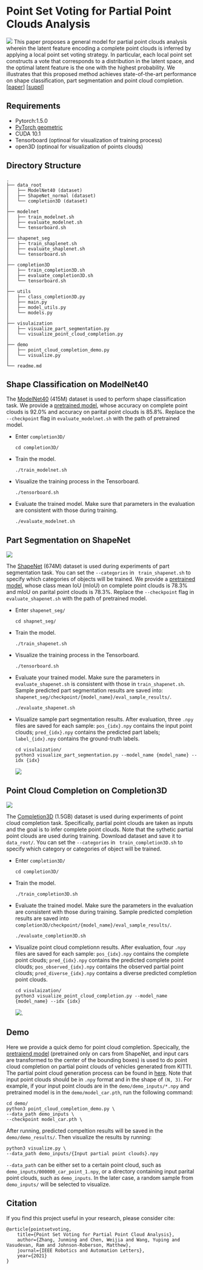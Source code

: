 __Point Set Voting for Partial Point Clouds Analysis__
===

![](figures/architectures.png)
This paper proposes a general model for partial point clouds analysis wherein
the latent feature encoding a complete point clouds is inferred by applying a
local point set voting strategy. In particular, each local point set constructs
a vote that corresponds to a distribution in the latent space, and the optimal
latent feature is the one with the highest probability. We illustrates that this
proposed method achieves state-of-the-art performance on shape classification,
part segmentation and point cloud completion.
[[paper](https://arxiv.org/pdf/2007.04537v2.pdf)]
[[suppl](https://junming259.github.io/data/suppl_pointsetvoting.pdf)]


## Requirements
- Pytorch:1.5.0
- [PyTorch geometric](https://pytorch-geometric.readthedocs.io/en/latest/notes/installation.html)
- CUDA 10.1
- Tensorboard (optinoal for visualization of training process)
- open3D (optinoal for visualization of points clouds)


## Directory Structure

```
.
├── data_root
│   ├── ModelNet40 (dataset)
│   ├── ShapeNet_normal (dataset)
│   └── completion3D (dataset)
│
├── modelnet
│   ├── train_modelnet.sh
│   ├── evaluate_modelnet.sh
│   └── tensorboard.sh
│
├── shapenet_seg
│   ├── train_shaplenet.sh
│   ├── evaluate_shaplenet.sh
│   └── tensorboard.sh
│
├── completion3D
│   ├── train_completion3D.sh
│   ├── evaluate_completion3D.sh
│   └── tensorboard.sh
│
├── utils
│   ├── class_completion3D.py
│   ├── main.py
│   ├── model_utils.py
│   └── models.py
│
├── visulaization
│   ├── visualize_part_segmentation.py
│   └── visualize_point_cloud_completion.py
│
├── demo
│   ├── point_cloud_completion_demo.py
│   └── visualize.py
│
└── readme.md
```


## Shape Classification on ModelNet40
The [ModelNet40](http://modelnet.cs.princeton.edu/ModelNet40.zip) (415M) dataset
is used to perform shape classification task. We provide a [pretrained
model](https://drive.google.com/file/d/13S74g6kGHF-SKGBMVDIE39lwxsOpIPg_/view?usp=sharing),
whose accuracy on complete point clouds is 92.0% and accuracy on parital point
clouds is 85.8%. Replace the `--checkpoint` flag in `evaluate_modelnet.sh` with
the path of pretrained model.

+ Enter `completion3D/`
    ```shell
    cd completion3D/ 
    ```

+ Train the model.
    ```shell
    ./train_modelnet.sh
    ```

+ Visualize the training process in the Tensorboard.
    ```shell
    ./tensorboard.sh
    ```

+ Evaluate the trained model. Make sure that parameters in the evaluation are
  consistent with those during training.     
    ```shell
    ./evaluate_modelnet.sh
    ```


## Part Segmentation on ShapeNet

![](figures/part_segmentation.png)

The [ShapeNet](https://shapenet.cs.stanford.edu/media/shapenetcore_partanno_segmentation_benchmark_v0_normal.zip)
(674M) dataset is used during experiments of part segmentation task. You can set
the `--categories` in ` train_shapenet.sh` to specify which categories of
objects will be trained.
We provide a [pretrained model](https://drive.google.com/file/d/1nuOIWASjD2XFmtucpqvCio_3clz2-eyR/view?usp=sharing),
whose class mean IoU (mIoU) on complete point clouds is 78.3% and mIoU on
parital point clouds is 78.3%. Replace the `--checkpoint` flag in
`evaluate_shapenet.sh` with the path of pretrained model.

+ Enter `shapenet_seg/`
    ```shell
    cd shapnet_seg/
    ```

+ Train the model.
    ```shell
    ./train_shapenet.sh
    ```

+ Visualize the training process in the Tensorboard.
    ```shell
    ./tensorboard.sh
    ```

+ Evaluate your trained model. Make sure the parameters in
  `evaluate_shapenet.sh` is consistent with those in `train_shapenet.sh`. Sample
  predicted part segmentation results are saved into:
  `shapenet_seg/checkpoint/{model_name}/eval_sample_results/`.
    ```shell
    ./evaluate_shapenet.sh
    ```

+ Visualize sample part segmentation results. After evaluation, three `.npy`
  files are saved for each sample: `pos_{idx}.npy` contains the input point
  clouds; `pred_{idx}.npy` contains the predicted part labels; `label_{idx}.npy`
  contains the ground-truth labels.
    ```shell
    cd visulaization/
    python3 visualize_part_segmentation.py --model_name {model_name} --idx {idx}
    ``` 
  ![](figures/visualization_part_segmentation.png)


## Point Cloud Completion on Completion3D

![](figures/completion.png)

The [Completion3D](http://download.cs.stanford.edu/downloads/completion3d/dataset2019.zip)
(1.5GB) dataset is used during experiments of point cloud completion task.
Specifically, partial point clouds are taken as inputs and the goal is to infer
complete point clouds. Note that the sythetic partial point clouds are used
during training. Download dataset and save it to `data_root/`. You can set the
`--categories` in ` train_completion3D.sh` to specify which category or
categories of object will be trained.

+ Enter `completion3D/`
    ```shell
    cd completion3D/ 
    ```

+ Train the model. 
    ```shell
    ./train_completion3D.sh 
    ```

+ Evaluate the trained model. Make sure the parameters in the evaluation are
  consistent with those during training. Sample predicted completion results are
  saved into `completion3D/checkpoint/{model_name}/eval_sample_results/`.
    ```shell
    ./evaluate_completion3D.sh 
    ```

+ Visualize point cloud completionn results. After evaluation, four `.npy` files
  are saved for each sample: `pos_{idx}.npy` contains the complete point clouds;
  `pred_{idx}.npy` contains the predicted complete point clouds;
  `pos_observed_{idx}.npy` contains the observed partial point clouds;
  `pred_diverse_{idx}.npy` contains a diverse predicted completion point clouds.
    ```shell
    cd visulaization/
    python3 visualize_point_cloud_completion.py --model_name {model_name} --idx {idx}
    ``` 
  ![](figures/visualization_point_clouds_completion.png).


## Demo 
Here we provide a quick demo for point cloud completion. Specically, the
[pretraiend model](https://drive.google.com/file/d/1K0xNJZ5NjrJW7cwHIZyCZXSJj76I5T5r/view?usp=sharing)
(pretrained only on cars from ShapeNet, and input cars are transformed to the
center of the bounding boxes) is used to do point cloud completion on partial
point clouds of vehicles generated from KITTI. The partial point cloud
generation process can be found in
[here](https://github.com/junming259/Partial_Point_Clouds_generatioin). Note
that input point clouds should be in `.npy` format and in the shape of `(N, 3)`.
For example, if your input point clouds are in the `demo/demo_inputs/*.npy` and
pretrained model is in the `demo/model_car.pth`, run the following command:

```shell
cd demo/
python3 point_cloud_completion_demo.py \
--data_path demo_inputs \
--checkpoint model_car.pth \
```

After running, predicted compeltion results will be saved in the
`demo/demo_results/`. Then visualize the results by running:

```shell
python3 visualize.py \
--data_path demo_inputs/{Input partial point clouds}.npy
```

`--data_path` can be either set to a certain point cloud, such as
`demo_inputs/000000_car_point_1.npy`, or a directory containing input
parital point clouds, such as `demo_inputs`. In the later case, a random
sample from `demo_inputs/` will be selected to visualize. 


## Citation
If you find this project useful in your research, please consider cite:
```
@article{pointsetvoting,
    title={Point Set Voting for Partial Point Cloud Analysis},
    author={Zhang, Junming and Chen, Weijia and Wang, Yuping and Vasudevan, Ram and Johnson-Roberson, Matthew},
    journal={IEEE Robotics and Automation Letters},
    year={2021}
}
```
